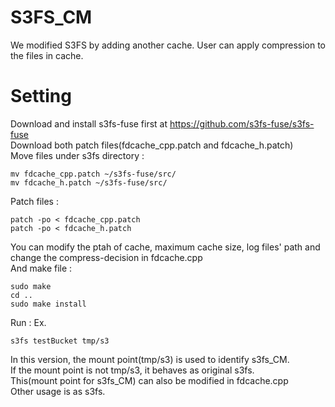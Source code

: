 S3FS_CM
==
We modified S3FS by adding another cache.
User can apply compression to the files in cache.

Setting
==
Download and install s3fs-fuse first at https://github.com/s3fs-fuse/s3fs-fuse  
Download both patch files(fdcache_cpp.patch and fdcache_h.patch)  
Move files under s3fs directory :  
```
mv fdcache_cpp.patch ~/s3fs-fuse/src/  
mv fdcache_h.patch ~/s3fs-fuse/src/
```
Patch files :  
```
patch -po < fdcache_cpp.patch  
patch -po < fdcache_h.patch
```
You can modify the ptah of cache, maximum cache size, log files' path and change the compress-decision in fdcache.cpp  
And make file :  
```
sudo make  
cd ..  
sudo make install  
```
Run :  Ex.
```
s3fs testBucket tmp/s3  
```
In this version, the mount point(tmp/s3) is used to identify s3fs_CM.  
If the mount point is not tmp/s3, it behaves as original s3fs.  
This(mount point for s3fs_CM) can also be modified in fdcache.cpp  
Other usage is as s3fs.
